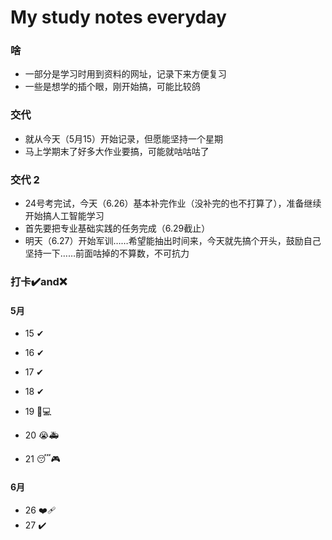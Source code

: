 # My study notes everyday

### 啥

- 一部分是学习时用到资料的网址，记录下来方便复习
- 一些是想学的插个眼，刚开始搞，可能比较鸽

### 交代
- 就从今天（5月15）开始记录，但愿能坚持一个星期
- 马上学期末了好多大作业要搞，可能就咕咕咕了

### 交代 2

- 24号考完试，今天（6.26）基本补完作业（没补完的也不打算了），准备继续开始搞人工智能学习
- 首先要把专业基础实践的任务完成（6.29截止）
- 明天（6.27）开始军训……希望能抽出时间来，今天就先搞个开头，鼓励自己坚持一下……前面咕掉的不算数，不可抗力

### 打卡:heavy_check_mark:and:x:

#### 5月

- 15 ✔
- 16 ✔
- 17 ✔

- 18 ✔

- 19 🥺💻

- 20 😭🚑

- 21 😴🎮


#### 6月

- 26 ❤️‍🩹
- 27 :heavy_check_mark: